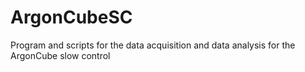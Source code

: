 # ArgonCubeSC
Program and scripts for the data acquisition and data analysis for the ArgonCube slow control
